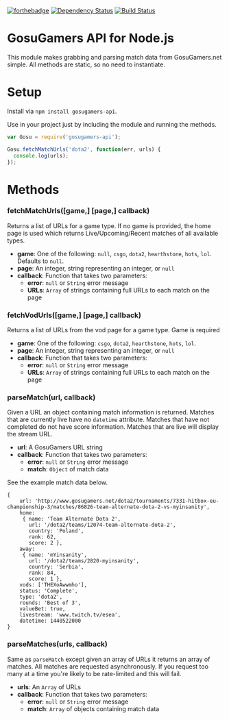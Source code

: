 [![forthebadge](http://forthebadge.com/images/badges/no-ragrets.svg)](http://forthebadge.com)
[![Dependency Status](https://david-dm.org/rannmann/node-gosugamers-api.svg)](https://david-dm.org/rannmann/node-gosugamers-api)
[![Build Status](https://travis-ci.org/rannmann/node-gosugamers-api.svg?branch=master)](https://travis-ci.org/rannmann/node-gosugamers-api)

# GosuGamers API for Node.js
This module makes grabbing and parsing match data from GosuGamers.net simple.  All methods are static, so no need to instantiate.

# Setup
Install via `npm install gosugamers-api`.

Use in your project just by including the module and running the methods.

```javascript
var Gosu = require('gosugamers-api');

Gosu.fetchMatchUrls('dota2', function(err, urls) {
  console.log(urls);
});
```

# Methods

### fetchMatchUrls([game,] [page,] callback)
Returns a list of URLs for a game type.  If no game is provided, the home page is used which returns Live/Upcoming/Recent matches of all available types.

- **game**: One of the following: `null`, `csgo`, `dota2`, `hearthstone`, `hots`, `lol`.  Defaults to `null`.
- **page**: An integer, string representing an integer, or `null`
- **callback**: Function that takes two parameters:
  - **error**: `null` or `String` error message
  - **URLs**: `Array` of strings containing full URLs to each match on the page

### fetchVodUrls([game,] [page,] callback)
Returns a list of URLs from the vod page for a game type. Game is required

- **game**: One of the following: `csgo`, `dota2`, `hearthstone`, `hots`, `lol`.
- **page**: An integer, string representing an integer, or `null`
- **callback**: Function that takes two parameters:
  - **error**: `null` or `String` error message
  - **URLs**: `Array` of strings containing full URLs to each match on the page

### parseMatch(url, callback)
Given a URL an object containing match information is returned.  Matches that are currently live have no `datetime` attribute.  Matches that have not completed do not have score information. Matches that are live will display the stream URL.

- **url**: A GosuGamers URL string
- **callback**: Function that takes two parameters:
  - **error**: `null` or `String` error message
  - **match**: `Object` of match data

See the example match data below.

    {
        url: 'http://www.gosugamers.net/dota2/tournaments/7331-hitbox-eu-championship-3/matches/86826-team-alternate-dota-2-vs-myinsanity',
        home:
         { name: 'Team Alternate Dota 2',
           url: '/dota2/teams/12074-team-alternate-dota-2',
           country: 'Poland',
           rank: 62,
           score: 2 },
        away:
         { name: 'mYinsanity',
           url: '/dota2/teams/2820-myinsanity',
           country: 'Serbia',
           rank: 84,
           score: 1 },
        vods: ['THEXoAwwmho'],
        status: 'Complete',
        type: 'dota2',
        rounds: 'Best of 3',
        valueBet: true,
        livestream: 'www.twitch.tv/esea',
        datetime: 1440522000
    }



### parseMatches(urls, callback)
Same as `parseMatch` except given an array of URLs it returns an array of matches.  All matches are requested asynchronously.  If you request too many at a time you're likely to be rate-limited and this will fail.

- **urls**: An `Array` of URLs
- **callback**: Function that takes two parameters:
  - **error**: `null` or `String` error message
  - **match**: `Array` of objects containing match data
